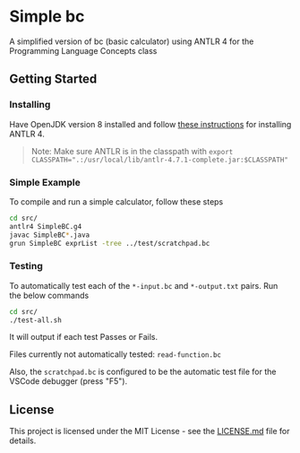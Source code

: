 # Simple bc

A simplified version of bc (basic calculator) using ANTLR 4 for the Programming Language Concepts class

## Getting Started

### Installing

Have OpenJDK version 8 installed and follow [these instructions](https://github.com/antlr/antlr4/blob/master/doc/getting-started.md) for installing ANTLR 4.

> Note: Make sure ANTLR is in the classpath with `export CLASSPATH=".:/usr/local/lib/antlr-4.7.1-complete.jar:$CLASSPATH"`

### Simple Example

To compile and run a simple calculator, follow these steps

```bash
cd src/
antlr4 SimpleBC.g4
javac SimpleBC*.java
grun SimpleBC exprList -tree ../test/scratchpad.bc
```

### Testing

To automatically test each of the `*-input.bc` and `*-output.txt` pairs. Run the below commands

```bash
cd src/
./test-all.sh
```

It will output if each test Passes or Fails.

Files currently not automatically tested: `read-function.bc`

Also, the `scratchpad.bc` is configured to be the automatic test file for the VSCode debugger (press "F5").

## License

This project is licensed under the MIT License - see the [LICENSE.md](LICENSE.md) file for details.
